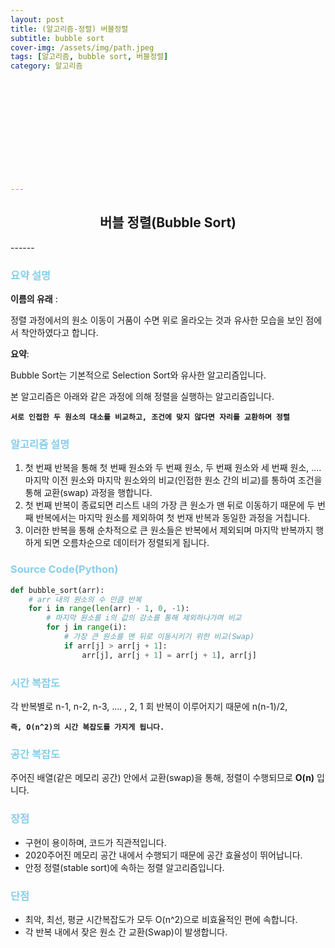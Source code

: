 ```yaml
---
layout: post
title: (알고리즘-정렬) 버블정렬
subtitle: bubble sort
cover-img: /assets/img/path.jpeg
tags: [알고리즘, bubble sort, 버블정렬]
category: 알고리즘













---
```


<center>
  <h2>
    버블 정렬(Bubble Sort)
  </h2>
</center>
------

### <span style="color:skyblue">요약 설명</span>

**이름의 유래** : 

정렬 과정에서의 원소 이동이 거품이 수면 위로 올라오는 것과 유사한 모습을 보인 점에서 착안하였다고 합니다.

**요약**:

Bubble Sort는 기본적으로 Selection Sort와 유사한 알고리즘입니다.

본 알고리즘은 아래와 같은 과정에 의해 정렬을 실행하는 알고리즘입니다.

**`서로 인접한 두 원소의 대소를 비교하고, 조건에 맞지 않다면 자리를 교환하며 정렬`** 

### <span style="color:skyblue">알고리즘 설명</span>

1. 첫 번째 반복을 통해 첫 번째 원소와 두 번째 원소, 두 번째 원소와 세 번째 원소, .... 마지막 이전 원소와 마지막 원소와의 비교(인접한 원소 간의 비교)를 통하여 조건을 통해 교환(swap) 과정을 행합니다.
2. 첫 번째 반복이 종료되면 리스트 내의 가장 큰 원소가 맨 뒤로 이동하기 때문에 두 번째 반복에서는 마지막 원소를 제외하여 첫 번재 반복과 동일한 과정을 거칩니다.
3. 이러한 반복을 통해 순차적으로 큰 원소들은 반복에서 제외되며 마지막 반복까지 행하게 되면 오름차순으로 데이터가 정렬되게 됩니다.

### <span style="color:skyblue">Source Code(Python)</span>

```python
def bubble_sort(arr):
  	# arr 내의 원소의 수 만큼 반복
    for i in range(len(arr) - 1, 0, -1):
      	# 마지막 원소를 i의 값의 감소를 통해 제외하나가며 비교
        for j in range(i):
          	# 가장 큰 원소를 맨 뒤로 이동시키기 위한 비교(Swap)
            if arr[j] > arr[j + 1]:
                arr[j], arr[j + 1] = arr[j + 1], arr[j]
```

### <span style="color:skyblue">시간 복잡도</span> ###

각 반복별로 n-1, n-2, n-3, .... , 2, 1 회 반복이 이루어지기 때문에 n(n-1)/2, 

**`즉, O(n^2)의 시간 복잡도를 가지게 됩니다.`** 

### <span style="color:skyblue">공간 복잡도</span> ###

주어진 배열(같은 메모리 공간) 안에서 교환(swap)을 통해, 정렬이 수행되므로 **O(n)** 입니다.

### <span style="color:skyblue">장점</span> ###

- 구현이 용이하며, 코드가 직관적입니다.
- 2020주어진 메모리 공간 내에서 수행되기 때문에 공간 효율성이 뛰어납니다.
- 안정 정렬(stable sort)에 속하는 정렬 알고리즘입니다.

### <span style="color:skyblue">단점</span> ###

- 최악, 최선, 평균 시간복잡도가 모두 O(n^2)으로 비효율적인 편에 속합니다.
- 각 반복 내에서 잦은 원소 간 교환(Swap)이 발생합니다.